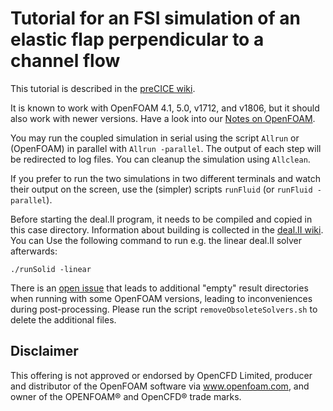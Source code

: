 # Tutorial for an FSI simulation of an elastic flap perpendicular to a channel flow

This tutorial is described in the [preCICE wiki](https://github.com/precice/precice/wiki/Tutorial-for-FSI-with-deal.II-and-OpenFOAM).

It is known to work with OpenFOAM 4.1, 5.0, v1712, and v1806, but it should also work with newer versions. Have a look into our [Notes on OpenFOAM](https://github.com/precice/openfoam-adapter/wiki/Notes-on-OpenFOAM).

You may run the coupled simulation in serial using the script `Allrun` or (OpenFOAM) in parallel with `Allrun -parallel`. The output of each step will be redirected to log files. You can cleanup the simulation using `Allclean`.

If you prefer to run the two simulations in two different terminals and watch their output on the screen, use the (simpler) scripts `runFluid` (or `runFluid -parallel`).

Before starting the deal.II program, it needs to be compiled and copied in this case directory. Information about building is collected in the [deal.II wiki](https://github.com/precice/dealii-adapter/wiki/Building). You can Use the following command to run e.g. the linear deal.II solver afterwards:
```
./runSolid -linear
```

There is an [open issue](https://github.com/precice/openfoam-adapter/issues/26) that leads to additional "empty" result directories when running with some OpenFOAM versions, leading to inconveniences during post-processing. Please run the script `removeObsoleteSolvers.sh` to delete the additional files.

## Disclaimer

This offering is not approved or endorsed by OpenCFD Limited, producer and distributor of the OpenFOAM software via www.openfoam.com, and owner of the OPENFOAM® and OpenCFD® trade marks.
